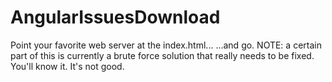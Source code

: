 # AngularIssuesDownload
Point your favorite web server at the index.html...
...and go.
NOTE: a certain part of this is currently a brute force solution that really needs to be fixed. You'll know it. It's not good.
